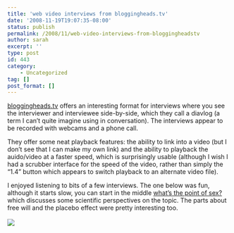 ```yaml
---
title: 'web video interviews from bloggingheads.tv'
date: '2008-11-19T19:07:35-08:00'
status: publish
permalink: /2008/11/web-video-interviews-from-bloggingheadstv
author: sarah
excerpt: ''
type: post
id: 443
category:
    - Uncategorized
tag: []
post_format: []
---
```

[bloggingheads.tv](http://bloggingheads.tv) offers an interesting format for interviews where you see the interviewer and interviewee side-by-side, which they call a diavlog (a term I can’t quite imagine using in conversation). The interviews appear to be recorded with webcams and a phone call.

They offer some neat playback features: the ability to link into a video (but I don’t see that I can make my own link) and the ability to playback the auido/video at a faster speed, which is surprisingly usable (although I wish I had a scrubber interface for the speed of the video, rather than simply the “1.4” button which appears to switch playback to an alternate video file).

I enjoyed listening to bits of a few interviews. The one below was fun, although it starts slow, you can start in the middle [what’s the point of sex?](http://bloggingheads.tv/diavlogs/15721?in=00:41:51&out=00:51:28) which discusses some scientific perspectives on the topic. The parts about free will and the placebo effect were pretty interesting too.  
[  
![](https://www.ultrasaurus.com/images/blog/bloggingheads.png)](http://bloggingheads.tv/diavlogs/15721)